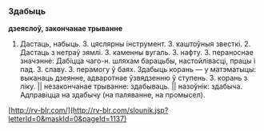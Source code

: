 ### Здабыць
**дзеяслоў, закончанае трыванне**

1. Дастаць, набыць. З. цяслярны інструмент. З. каштоўныя звесткі. 2. Дастаць з нетраў зямлі. З. каменны вугаль. З. нафту. 3. пераноснае значэнне: Дабіцца чаго-н. шляхам барацьбы, настойлівасці, працы і пад. З. славу. З. перамогу ў баях. Здабыць корань — у матэматыцы: выканаць дзеянне, адваротнае ўзвядзенню ў ступень. З. корань з ліку. || незакончанае трыванне: здабываць. || назоўнік: здабыча. Адправіцца на здабычу (на паляванне, на промысел).

<a rel="author">[http://rv-blr.com/](http://rv-blr.com/slounik.jsp?letterId=0&maskId=0&pageId=1137)</a>
